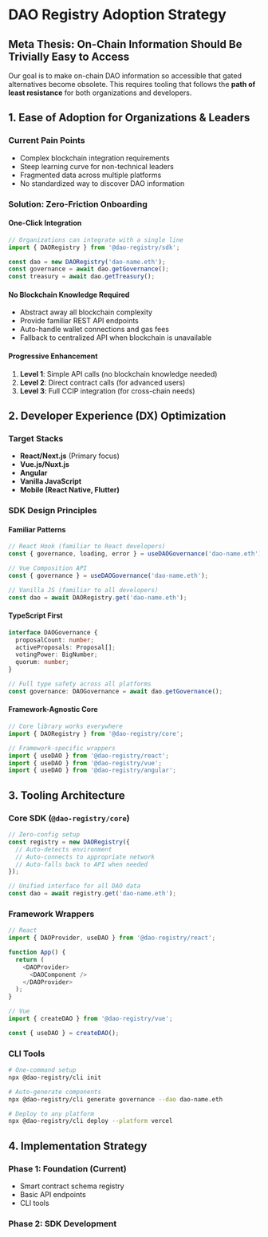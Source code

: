 # DAO Registry Adoption Strategy

## Meta Thesis: On-Chain Information Should Be Trivially Easy to Access

Our goal is to make on-chain DAO information so accessible that gated alternatives become obsolete. This requires tooling that follows the **path of least resistance** for both organizations and developers.

## 1. Ease of Adoption for Organizations & Leaders

### Current Pain Points
- Complex blockchain integration requirements
- Steep learning curve for non-technical leaders
- Fragmented data across multiple platforms
- No standardized way to discover DAO information

### Solution: Zero-Friction Onboarding

#### **One-Click Integration**
```javascript
// Organizations can integrate with a single line
import { DAORegistry } from '@dao-registry/sdk';

const dao = new DAORegistry('dao-name.eth');
const governance = await dao.getGovernance();
const treasury = await dao.getTreasury();
```

#### **No Blockchain Knowledge Required**
- Abstract away all blockchain complexity
- Provide familiar REST API endpoints
- Auto-handle wallet connections and gas fees
- Fallback to centralized API when blockchain is unavailable

#### **Progressive Enhancement**
1. **Level 1**: Simple API calls (no blockchain knowledge needed)
2. **Level 2**: Direct contract calls (for advanced users)
3. **Level 3**: Full CCIP integration (for cross-chain needs)

## 2. Developer Experience (DX) Optimization

### Target Stacks
- **React/Next.js** (Primary focus)
- **Vue.js/Nuxt.js**
- **Angular**
- **Vanilla JavaScript**
- **Mobile (React Native, Flutter)**

### SDK Design Principles

#### **Familiar Patterns**
```javascript
// React Hook (familiar to React developers)
const { governance, loading, error } = useDAOGovernance('dao-name.eth');

// Vue Composition API
const { governance } = useDAOGovernance('dao-name.eth');

// Vanilla JS (familiar to all developers)
const dao = await DAORegistry.get('dao-name.eth');
```

#### **TypeScript First**
```typescript
interface DAOGovernance {
  proposalCount: number;
  activeProposals: Proposal[];
  votingPower: BigNumber;
  quorum: number;
}

// Full type safety across all platforms
const governance: DAOGovernance = await dao.getGovernance();
```

#### **Framework-Agnostic Core**
```javascript
// Core library works everywhere
import { DAORegistry } from '@dao-registry/core';

// Framework-specific wrappers
import { useDAO } from '@dao-registry/react';
import { useDAO } from '@dao-registry/vue';
import { useDAO } from '@dao-registry/angular';
```

## 3. Tooling Architecture

### **Core SDK (`@dao-registry/core`)**
```javascript
// Zero-config setup
const registry = new DAORegistry({
  // Auto-detects environment
  // Auto-connects to appropriate network
  // Auto-falls back to API when needed
});

// Unified interface for all DAO data
const dao = await registry.get('dao-name.eth');
```

### **Framework Wrappers**
```javascript
// React
import { DAOProvider, useDAO } from '@dao-registry/react';

function App() {
  return (
    <DAOProvider>
      <DAOComponent />
    </DAOProvider>
  );
}

// Vue
import { createDAO } from '@dao-registry/vue';

const { useDAO } = createDAO();
```

### **CLI Tools**
```bash
# One-command setup
npx @dao-registry/cli init

# Auto-generate components
npx @dao-registry/cli generate governance --dao dao-name.eth

# Deploy to any platform
npx @dao-registry/cli deploy --platform vercel
```

## 4. Implementation Strategy

### **Phase 1: Foundation (Current)**
- Smart contract schema registry
- Basic API endpoints
- CLI tools

### **Phase 2: SDK Development**
```